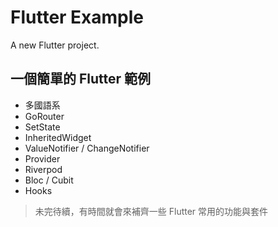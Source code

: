 # Flutter Example

A new Flutter project.

## 一個簡單的 Flutter 範例
- 多國語系
- GoRouter
- SetState
- InheritedWidget
- ValueNotifier / ChangeNotifier
- Provider
- Riverpod
- Bloc / Cubit
- Hooks

> 未完待續，有時間就會來補齊一些 Flutter 常用的功能與套件